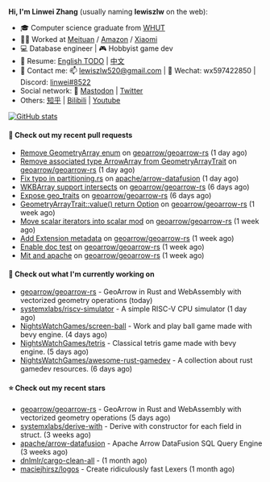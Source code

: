 **Hi, I'm Linwei Zhang** (usually naming **lewiszlw** on the web):
- 🎓 Computer science graduate from [WHUT](https://en.wikipedia.org/wiki/Wuhan_University_of_Technology)
- 👨‍💻 Worked at [Meituan](https://about.meituan.com/home) / [Amazon](https://www.amazon.com/) / [Xiaomi](https://www.mi.com/)
- 💻 Database engineer | 🎮 Hobbyist game dev
- 📄 Resume: [English TODO](https://github.com/lewiszlw/lewiszlw/blob/main/Resume_EN.md) | [中文](https://github.com/lewiszlw/lewiszlw/blob/main/Resume_CN.md)
- 📱 Contact me: 📫 [lewiszlw520@gmail.com](mailto:lewiszlw520@gmail.com) | 💬 Wechat: wx597422850 | Discord: [linwei#8522](http://discordapp.com/users/891664307035713576)
- Social network: 🦣 [Mastodon](https://mastodon.world/@lewiszlw) | [Twitter](https://twitter.com/lewiszlw)
- Others: [知乎](https://www.zhihu.com/people/tian-qian-zhu-wu-ya) | [Bilibili](https://space.bilibili.com/43876861) | [Youtube](https://www.youtube.com/channel/UCnvri1tqAjxsp9nGQ63zUNw)

[![GitHub stats](https://github-readme-stats.vercel.app/api?username=lewiszlw&count_private=true&show_icons=true&theme=solarized-dark&include_all_commits=true)](https://github.com/anuraghazra/github-readme-stats)

#### 🔨 Check out my recent pull requests

- [Remove GeometryArray enum](https://github.com/geoarrow/geoarrow-rs/pull/238) on [geoarrow/geoarrow-rs](https://github.com/geoarrow/geoarrow-rs) (1 day ago)
- [Remove associated type ArrowArray from GeometryArrayTrait](https://github.com/geoarrow/geoarrow-rs/pull/237) on [geoarrow/geoarrow-rs](https://github.com/geoarrow/geoarrow-rs) (1 day ago)
- [Fix typo in partitioning.rs](https://github.com/apache/arrow-datafusion/pull/8134) on [apache/arrow-datafusion](https://github.com/apache/arrow-datafusion) (1 day ago)
- [WKBArray support intersects](https://github.com/geoarrow/geoarrow-rs/pull/230) on [geoarrow/geoarrow-rs](https://github.com/geoarrow/geoarrow-rs) (6 days ago)
- [Expose geo_traits](https://github.com/geoarrow/geoarrow-rs/pull/228) on [geoarrow/geoarrow-rs](https://github.com/geoarrow/geoarrow-rs) (6 days ago)
- [GeometryArrayTrait::value() return Option](https://github.com/geoarrow/geoarrow-rs/pull/227) on [geoarrow/geoarrow-rs](https://github.com/geoarrow/geoarrow-rs) (1 week ago)
- [Move scalar iterators into scalar mod](https://github.com/geoarrow/geoarrow-rs/pull/225) on [geoarrow/geoarrow-rs](https://github.com/geoarrow/geoarrow-rs) (1 week ago)
- [Add Extension metadata](https://github.com/geoarrow/geoarrow-rs/pull/224) on [geoarrow/geoarrow-rs](https://github.com/geoarrow/geoarrow-rs) (1 week ago)
- [Enable doc test](https://github.com/geoarrow/geoarrow-rs/pull/222) on [geoarrow/geoarrow-rs](https://github.com/geoarrow/geoarrow-rs) (1 week ago)
- [Mit and apache](https://github.com/geoarrow/geoarrow-rs/pull/221) on [geoarrow/geoarrow-rs](https://github.com/geoarrow/geoarrow-rs) (1 week ago)

#### 👷 Check out what I'm currently working on

- [geoarrow/geoarrow-rs](https://github.com/geoarrow/geoarrow-rs) - GeoArrow in Rust and WebAssembly with vectorized geometry operations (today)
- [systemxlabs/riscv-simulator](https://github.com/systemxlabs/riscv-simulator) - A simple RISC-V CPU simulator (1 day ago)
- [NightsWatchGames/screen-ball](https://github.com/NightsWatchGames/screen-ball) - Work and play ball game made with bevy engine. (4 days ago)
- [NightsWatchGames/tetris](https://github.com/NightsWatchGames/tetris) - Classical tetris game made with bevy engine. (5 days ago)
- [NightsWatchGames/awesome-rust-gamedev](https://github.com/NightsWatchGames/awesome-rust-gamedev) - A collection about rust gamedev resources. (6 days ago)

#### ⭐ Check out my recent stars

- [geoarrow/geoarrow-rs](https://github.com/geoarrow/geoarrow-rs) - GeoArrow in Rust and WebAssembly with vectorized geometry operations (5 days ago)
- [systemxlabs/derive-with](https://github.com/systemxlabs/derive-with) - Derive with constructor for each field in struct. (3 weeks ago)
- [apache/arrow-datafusion](https://github.com/apache/arrow-datafusion) - Apache Arrow DataFusion SQL Query Engine (3 weeks ago)
- [dnlmlr/cargo-clean-all](https://github.com/dnlmlr/cargo-clean-all) -  (1 month ago)
- [maciejhirsz/logos](https://github.com/maciejhirsz/logos) - Create ridiculously fast Lexers (1 month ago)
